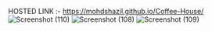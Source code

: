 HOSTED LINK :- https://mohdshazil.github.io/Coffee-House/
![Screenshot (110)](https://github.com/mohdshazil/Coffee-House/assets/129063461/1dee50df-72e9-47d9-b663-1f3cab96ffc3)
![Screenshot (108)](https://github.com/mohdshazil/Coffee-House/assets/129063461/c127edc3-7700-4c94-820a-8095fc48e464)
![Screenshot (109)](https://github.com/mohdshazil/Coffee-House/assets/129063461/9f919587-10ef-4819-8886-563e4414d264)

